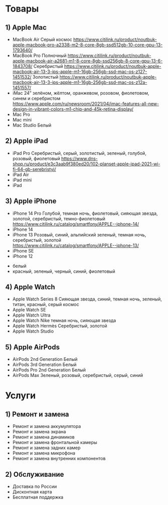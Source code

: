 # Товары

## 1) Apple Mac
* MacBook Air Серый космос https://www.citilink.ru/product/noutbuk-apple-macbook-pro-a2338-m2-8-core-8gb-ssd512gb-10-core-gpu-13-1793640/
* MacBook Pro Полночный    https://www.citilink.ru/product/noutbuk-apple-macbook-air-a2681-m1-8-core-8gb-ssd256gb-8-core-gpu-13-6-1843708/
		      Серебристый  https://www.citilink.ru/product/noutbuk-apple-macbook-air-13-3-ips-apple-m1-16gb-256gb-ssd-mac-os-z127-1451532/
		      Золотистый   https://www.citilink.ru/product/noutbuk-apple-macbook-air-13-3-ips-apple-m1-16gb-256gb-ssd-mac-os-z12a-1451557/
* iMac 24”  зелёном, жёлтом, оранжевом, розовом, фиолетовом, синем и серебристом https://www.apple.com/ru/newsroom/2021/04/imac-features-all-new-design-in-vibrant-colors-m1-chip-and-45k-retina-display/
* Mac Pro
* Mac mini
* Mac Studio Белый
## 2) Apple iPad
* iPad Pro Серебристый, серый, золотистый, зеленый, голубой, розовый, фиолетовый https://www.dns-shop.ru/product/e3c3aab9f380ed20/102-planset-apple-ipad-2021-wi-fi-64-gb-serebristyj/
* iPad Air
* iPad mini
* iPad
## 3) Apple iPhone
* iPhone 14 Pro Голубой, темная ночь, фиолетовый, сияющая звезда, золотой, серебристый, темно-фиолетовый https://www.citilink.ru/catalog/smartfony/APPLE--iphone-14/
* iPhone 14
* iPhone 13 Розовый, синий, альпийский зеленый, темная ночь, серебристый, золотой https://www.citilink.ru/catalog/smartfony/APPLE--iphone-13/
* iPhone SE 
* iPhone 12 
- белый
- красный, зеленый, черный, синий, фиолетовый
## 4) Apple Watch
* Apple Watch Series 8 Сияющая звезда, синий, темная ночь, зеленый, титан, красный, серый космос
* Apple Watch SE
* Apple Watch Ultra
* Apple Watch Nike темная ночь, сияющая звезда
* Apple Watch Hermès Серебристый, золотой
* Apple Watch Studio
## 5) Apple AirPods
* AirPods 2nd Generation Белый
* AirPods 3rd Generation Белый
* AirPods Pro 2nd Generation Белый
* AirPods Max Зеленый, розовый, серебристый, серый, синий
# Услуги
## 1) Ремонт и замена
* Ремонт и замена аккумулятора
* Ремонт и замена экрана
* Ремонт и замена динамиков 
* Ремонт и замена фронтальной камеры
* Ремонт и замена задних камер
* Ремонт и замена микрофона 
* Ремонт и замена внутренних компонентов
## 2) Обслуживание
* Доставка по России
* Дисконтная карта
* Бесплатная поддержка
